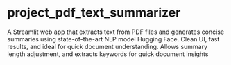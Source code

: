 # project_pdf_text_summarizer
A Streamlit web app that extracts text from PDF files and generates concise summaries using state-of-the-art NLP model Hugging Face. Clean UI, fast results, and ideal for quick document understanding. Allows summary length adjustment, and extracts keywords for quick document insights
